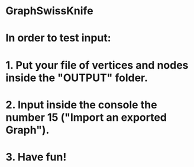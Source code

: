 # GraphSwissKnife
# 
#
#
# In order to test input:
# 
# 1. Put your file of vertices and nodes inside the "OUTPUT" folder.
# 2. Input inside the console the number 15 ("Import an exported Graph").
# 3. Have fun!
#
